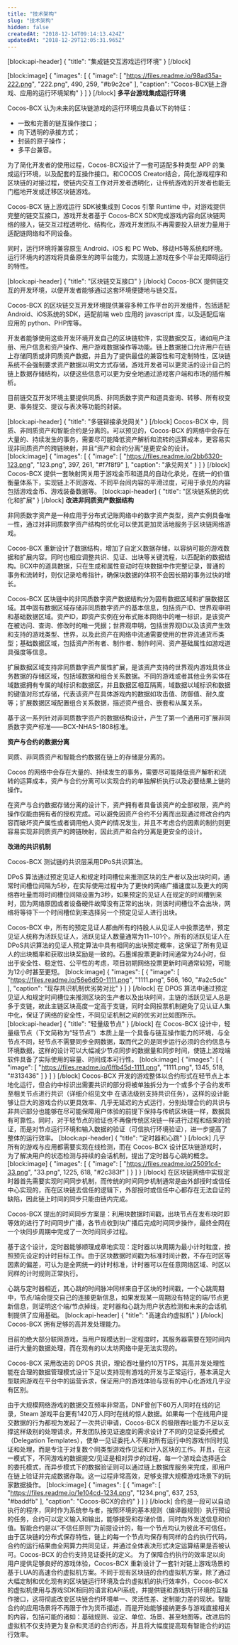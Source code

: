 ```yaml
---
title: "技术架构"
slug: "技术架构"
hidden: false
createdAt: "2018-12-14T09:14:13.424Z"
updatedAt: "2018-12-29T12:05:31.965Z"
---
```

[block:api-header]
{
  "title": "集成链交互游戏运行环境"
}
[/block]

[block:image]
{
  "images": [
    {
      "image": [
        "https://files.readme.io/98ad35a-222.png",
        "222.png",
        490,
        259,
        "#b9c2ce"
      ],
      "caption": "Cocos-BCX链上游戏、应用的运行环境架构"
    }
  ]
}
[/block]
**多平台游戏集成运行环境**

Cocos-BCX 认为未来的区块链游戏的运行环境应具备以下的特征：
  * 一致和完善的链互操作接口；
  * 向下透明的承接方式；
  * 封装的原子操作；
  * 多平台兼容。

为了简化开发者的使用过程，Cocos-BCX设计了一套可适配多种类型 APP 的集成运行环境，以及配套的互操作接口。和COCOS Creator结合，简化游戏程序和区块链的对接过程，使链内交互工作对开发者透明化，让传统游戏的开发者也能无门槛地开发或迁移区块链游戏。

Cocos-BCX 链上游戏运行 SDK被集成到 Cocos 引擎 Runtime 中，对游戏提供完整的链交互接口，游戏开发者基于 Cocos-BCX SDK完成游戏内容向区块链网络的接入，链交互过程透明化、结构化，游戏开发团队不再需要投入研发力量用于适配链网络和不同设备。

同时，运行环境将兼容原生 Android、iOS 和 PC Web、移动H5等系统和环境。运行环境内的游戏将具备原生的跨平台能力，实现链上游戏在多个平台无障碍运行的特性。

[block:api-header]
{
  "title": "区块链交互接口"
}
[/block]
Cocos-BCX 提供链交互的开发环境，以便开发者能够通过这套环境便捷地与链交互。

Cocos-BCX 的区块链交互开发环境提供兼容多种工作平台的开发组件，包括适配 Android、iOS系统的SDK，适配前端 web 应用的 javascript 库，以及适配后端应用的 python、PHP库等。

开发者能够使用这些开发环境开发自己的区块链软件，实现数据交互，诸如用户注册、用户信息和资产操作、用户游戏数据操作等功能。链上数据接口允许用户在链上存储同质或非同质资产数据，并且为了提供最佳的兼容性和可定制特性，区块链系统不会强制要求资产数据以明文方式存储，游戏开发者可以更灵活的设计自己的链上数据存储结构，以便这些信息可以更为安全地通过游戏客户端和市场的插件解析。

目前链交互开发环境主要提供同质、非同质数字资产和道具查询、转移、所有权变更、事务提交、提议与表决等功能的封装。

[block:api-header]
{
  "title": "多链铆接承兑网关"
}
[/block]
Cocos-BCX 中，同质、非同质资产和智能合约是分离的。可以预见的，Cocos-BCX 的网络中会存在大量的、持续发生的事务，需要尽可能降低资产解析和流转的运算成本，更容易实现非同质资产的跨链映射，并且“资产和合约分离”是更安全的设计。
[block:image]
{
  "images": [
    {
      "image": [
        "https://files.readme.io/2bb6320-123.png",
        "123.png",
        397,
        261,
        "#f7f8f9"
      ],
      "caption": "承兑网关"
    }
  ]
}
[/block]
Cocos-BCX 提供一套映射网关用于游戏金币和道具的自动化承兑，在统一的价值衡量体系下，实现链上不同游戏、不同平台间内容的平滑过度，可用于承兑的内容包括游戏金币、游戏装备数据等。
[block:api-header]
{
  "title": "区块链系统的优化和扩展"
}
[/block]
**改进非同质资产数据结构**

非同质数字资产是一种应用于分布式记账网络中的数字资产类型，资产实例具备唯一性，通过对非同质数字资产结构的优化可以使其更加灵活地服务于区块链网络游戏。

Cocos-BCX 重新设计了数据结构，增加了自定义数据存储，以容纳可能的游戏数据和扩展内容。同时也相应调整共识、见证、出块等关键流程，以匹配新的数据结构。BCX中的道具数据，只在生成和属性变动时在块数据中作完整记录，普通的事务和流转时，则仅记录哈希指针，确保块数据的体积不会因长期的事务过快的增长。

Cocos-BCX 区块链中的非同质数字资产数据结构分为固有数据区域和扩展数据区域。其中固有数据区域存储非同质数字资产的基本信息，包括资产ID、世界观申明和基础数据区域。资产ID，即资产实例在分布式账本网络中的唯一标识，是该资产在被访问、查询、修改时的唯一凭据；世界观申明，包括世界观ID以及该资产生效和支持的游戏类型、世界，以及此资产在网络中流通需要使用的世界流通货币类型；基础数据区域，包括资产所有者、制作者、制作时间、资产基础属性如游戏道具强度等信息。

扩展数据区域支持非同质数字资产属性扩展，是该资产支持的世界观内游戏具体业务数据的存储区域，包括域数据和组合关系数据。不同的游戏或者其他业务实体在域数据拥有专属的域标识和数据区，并且数据区相互隔离，域数据以域标识和数据的键值对形式存储，代表该资产在具体游戏内的数据如攻击值、防御值、耐久度等；扩展数据区域配置组合关系数据，描述资产组合、嵌套和从属关系。

基于这一系列针对非同质数字资产的数据结构设计，产生了第一个通用可扩展非同质数字资产标准——BCX-NHAS-1808标准。

**资产与合约的数据分离**

同质、非同质资产和智能合约数据在链上的存储是分离的。

Cocos 的网络中会存在大量的、持续发生的事务，需要尽可能降低资产解析和流转的运算成本，资产与合约分离可以实现合约的单独解析执行以及必要结果上链的操作。

在资产与合约数据存储分离的设计下，资产拥有者具备该资产的全部权限，资产的操作仅能由拥有者的授权完成。可以避免因资产合约不分离而出现通过修改合约内容而破坏资产属性或者调用他人资产的情况发生，并且不考虑合约因素的制约则更容易实现非同质资产的跨链映射，因此资产和合约分离是更安全的设计。

**改进的共识机制**

Cocos-BCX 测试链的共识层采用DPoS共识算法。

DPoS 算法通过预定见证人和规定时间槽位来推测区块的生产者以及出块时间，通常时间槽位间隔为5秒，在实际使用过程中为了更快的网络广播速度以及更大的网络吞吐量而将时间槽位间隔设置为3秒，如果预定的见证人在规定的时间槽到来时，因为网络原因或者设备硬件故障没有正常的出块，则该时间槽位不会出块，网络将等待下一个时间槽位到来选择另一个预定见证人进行出块。

Cocos-BCX 中，所有的预定见证人都由所有的持股人从见证人中投票选举，预定见证人统称为活跃见证人，活跃见证人数量通常为11~101个。所有的活跃见证人在DPoS共识算法的见证人预定算法中具有相同的出块预定概率，这保证了所有见证人的出块概率和获取出块奖励是一致的。石墨烯投票更新时间通常为24小时，但出于安全性、稳定性、公平性的考虑，项目初期网络投票更新时间通常较短，可能为12小时甚至更短。
[block:image]
{
  "images": [
    {
      "image": [
        "https://files.readme.io/56e6d50-1111.png",
        "1111.png",
        566,
        160,
        "#a2c5dc"
      ],
      "caption": "现存共识机制优劣势对比"
    }
  ]
}
[/block]
在 DPOS 算法中通过预定见证人和规定时间槽位来推测区块的生产者以及出块时间，主链的活跃见证人总是多于支链，故此主链区块高度一定高于支链，同时全网投票机制避免了见认证人集中化，保证了网络的安全性，不同见证机制之间的优劣对比如图所示。
[block:api-header]
{
  "title": "轻量级节点"
}
[/block]
在 Cocos-BCX 设计中，轻量级节点（下文简称为“轻节点”）本质上是一个具备与链互操作能力的环境，与全节点不同，轻节点不需要同步全网数据，取而代之的是同步运行必须的合约信息与环境数据，这样的设计可以大幅减少节点同步的数据量和同步时间，使链上游戏端软件具备了实际使用的容量、时间成本可行性。
[block:image]
{
  "images": [
    {
      "image": [
        "https://files.readme.io/6ffb45d-1111.png",
        "1111.png",
        1345,
        518,
        "#313436"
      ]
    }
  ]
}
[/block]
Cocos-BCX 开发的游戏整体以合约形式在轻节点上本地化运行，但合约中标识出需要共识的部分将被单独拆分为一个或多个子合约发布至相关节点进行共识（详细介绍见文中 在语法级别支持共识任务），这样的设计能够让巨大的游戏合约以更具效率、几乎无延迟的方式运行，分别处理合约的共识与非共识部分也能够在尽可能保障用户体验的前提下保持与传统区块链一样，数据具有可靠性。同时，对于轻节点的验证也不再像传统区块链一样进行过程和结果的验证，而是对节点运行环境和输入数据的验证（可信执行环境验证），进一步提高了整体的运行效率。
[block:api-header]
{
  "title": "定时器和心跳"
}
[/block]
几乎所有的游戏与应用都需要实现在线检测，而在 Cocos-BCX 设计区块链游戏时，为了解决用户的状态检测与持续的会话机制，提出了定时器与心跳的概念。
[block:image]
{
  "images": [
    {
      "image": [
        "https://files.readme.io/25091c4-33.png",
        "33.png",
        1225,
        618,
        "#2c383f"
      ]
    }
  ]
}
[/block]
在区块链网络中实现定时器首先需要实现时间同步机制，而传统的时间同步机制通常是由外部授时或信任中心实现的，而在区块链去信任的逻辑下，外部授时或信任中心都存在无法自证的缺陷，因此链上时间的同步只能由链内完成。

Cocos-BCX 提出的时间同步方案是：利用块数据时间戳，出块节点在发布块时即等效的进行了时间同步广播，各节点收到块广播后完成时间同步操作，最终全网在一个块同步周期中完成了一次时间同步过程。

基于这个设计，定时器能够顺理成章地实现：定时器以块周期为最小计时粒度，按照预先设定的计时目标工作。由于区块数据时间戳为标准时间计数，不存在时区等因素的偏差，可认为是全网统一的计时标准，计时器可以在任意网络区域、时区以同样的计时规则正常执行。

心跳与定时器相近，其心跳的时间脉冲同样来自于区块的时间戳，一个心跳周期中，节点/端会提交自己的连接更新信息，如果发现某一周期没有特定的端/节点更新信息，则证明这个端/节点掉线，定时器和心跳为用户状态检测和未来的会话机制提供了应用基础。
[block:api-header]
{
  "title": "高速合约虚拟机"
}
[/block]
Cocos-BCX 拥有足够的高并发处理能力。

目前的绝大部分联网游戏，当用户规模达到一定程度时，其服务器需要在短时间内进行大量的数据处理，而在现有的以太坊网络中是无法实现的。

Cocos-BCX 采用改进的 DPOS 共识，理论吞吐量约10万TPS，其高并发处理性能在合理的数据管理模式设计下足以支持现有游戏的开发与正常运行，基本满足大型联网游戏在平台中的运营诉求，保证用户的游戏体验与现有的中心化游戏几乎没有区别。

由于大规模网络游戏的数据交互频率非常高，DNF曾创下60万人同时在线的记录，Steam 游戏平台更有1420万人同时在线的惊人数据。如果每一个在线用户提交数据的行为都视为发起了一次共识申请，Cocos-BCX 的极限吞吐能力不足以支撑这样级别的处理请求，开发团队按见证速度的需求设计了不同的见证委托模式（Delegation Templates），使单一见证委托人不用对所有运行中的游戏作同时见证和处理，而是专注于对复数个同类型游戏作见证和计入区块的工作。并且，在这一模式下，不同游戏的数据提交/见证是相对异步的过程，每一个游戏会选择适合的委托模式，而异步模式下的数据验证则可以通过链上数据库服务来完成，即用户在链上验证并完成数据存取。这一过程非常高效，足够支撑大规模游戏场景下的玩家数据操作。
[block:image]
{
  "images": [
    {
      "image": [
        "https://files.readme.io/1e104cd-1234.png",
        "1234.png",
        637,
        253,
        "#baddfb"
      ],
      "caption": "Cocos-BCX的合约"
    }
  ]
}
[/block]
合约是一段可以自动执行的程序，同时作为系统参与者，按照环境的基本规则（编译器规则）执行预设的任务，合约可以定义输入和输出，能够接受和存储价值，同时向外发送信息和价值。智能合约是以“不信任原则”为前提设计的，每一个节点均认为彼此不可信任。由于区块链的分布式保存特性，链上的每一个节点均保存有同样的合约执行代码，合约的运行结果由全网算力共同见证，并通过全体表决形式决定运算结果是否被认可。Cocos-BCX 的合约支持见证委托的定义。
为了保障合约执行的效率足以向用户提供足够良好的游戏体验，Cocos-BCX 重新设计了一套针对链上游戏场景的基于LUA的高速合约虚拟机方案。不同于现有区块链的合约虚拟机方案，除了通过大幅定制和优化现有的区块链运行环境及合约虚拟机的执行效率外，Cocos-BCX 的虚拟机使用与游戏SDK相同的语言和API系统，并提供链和游戏执行环境的互操作接口，这将彻底改变区块链合约环境单一、灵活性差、定制能力差的现状。智能合约的应用场景将不再限于作为货币描述，而是开始能够接纳更多与游戏直接相关的内容，包括可能的诸如：基础规则、设定、单位、场景、甚至地图等。改进后的虚拟机不仅支持更为复杂和灵活的合约形态，并且将大幅度提高现有智能合约的运行效率。